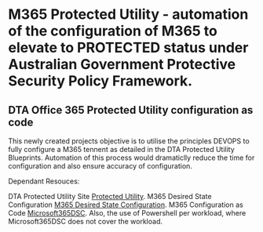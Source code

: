 # M365 Protected Utility - automation of the configuration of M365 to elevate to PROTECTED status under Australian Government Protective Security Policy Framework.
## DTA Office 365 Protected Utility configuration as code
This newly created projects objective is to utilise the principles DEVOPS to fully configure a M365 tennent as detailed in the DTA Protected Utility Blueprints.
Automation of this process would dramaticlly reduce the time for configuration and also ensure accuracy of configuration.

Dependant Resouces:

DTA Protected Utility Site [Protected Utility](https://www.dta.gov.au/our-projects/protected-utility-government).
M365 Desired State Configuration [M365 Desired State Configuration](https://github.com/microsoft/Microsoft365DSC).
M365 Configuration as Code [Microsoft365DSC](https://microsoft365dsc.com/).
Also, the use of Powershell per workload, where Microsoft365DSC does not cover the workload.
